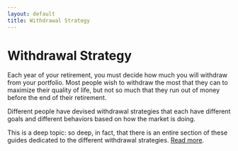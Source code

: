 ```yaml
---
layout: default
title: Withdrawal Strategy
---
```


# Withdrawal Strategy

Each year of your retirement, you must decide how much you will withdraw from
your portfolio. Most people wish to withdraw the most that they can to maximize
their quality of life, but not so much that they run out of money before the end
of their retirement.

Different people have devised withdrawal strategies that each have different
goals and different behaviors based on how the market is doing.

This is a deep topic: so deep, in fact, that there is an entire section of these
guides dedicated to the different withdrawal strategies.
[Read more](/withdrawal-strategies/).
